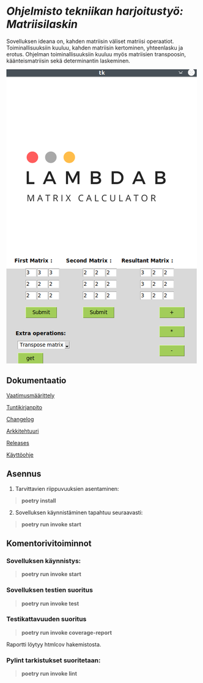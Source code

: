 # *Ohjelmisto tekniikan harjoitustyö: Matriisilaskin*

Sovelluksen ideana on, kahden matriisin väliset matriisi operaatiot. Toiminallisuuksiin kuuluu, kahden matriisin kertominen, yhteenlasku ja erotus. Ohjelman toiminallisuuksiin kuuluu myös matriisien transpoosin, käänteismatriisin sekä determinantin laskeminen. 

![Kuva](./dokumentaatio/kuvat/software2.png)



## Dokumentaatio
[Vaatimusmäärittely](https://github.com/lifeofborna/ot-harjoitustyo/blob/master/dokumentaatio/vaatimusmaarittely.md)

[Tuntikirjanpito](https://github.com/lifeofborna/ot-harjoitustyo/blob/master/dokumentaatio/tuntikirjanpito.md)

[Changelog](https://github.com/lifeofborna/ot-harjoitustyo/blob/master/dokumentaatio/changelog.md)

[Arkkitehtuuri](https://github.com/lifeofborna/ot-harjoitustyo/blob/master/dokumentaatio/arkkitehtuuri.md)

[Releases](https://github.com/lifeofborna/ot-harjoitustyo/releases)

[Käyttöohje](https://github.com/lifeofborna/ot-harjoitustyo/blob/master/dokumentaatio/kayttoohje.md
)

## Asennus

1. Tarvittavien riippuvuuksien asentaminen:
>**poetry install**

2. Sovelluksen käynnistäminen tapahtuu seuraavasti:
>**poetry run invoke start**


## Komentorivitoiminnot

### Sovelluksen käynnistys:
>**poetry run invoke start**

### Sovelluksen testien suoritus
>**poetry run invoke test**

### Testikattavuuden suoritus
> **poetry run invoke coverage-report** 
> 
Raportti löytyy htmlcov hakemistosta.

### Pylint tarkistukset suoritetaan:
> **poetry run invoke lint**
